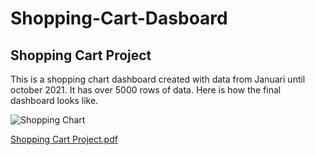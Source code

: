 # Shopping-Cart-Dasboard
## Shopping Cart Project
This is a shopping chart dashboard created with data from Januari until october 2021. It has over 5000 rows of data. Here is how the final dashboard looks like.


![Shopping Chart](https://github.com/Yulik4/Shopping-Cart-Dasboard/assets/159917374/f4f5f546-2c53-4fae-9fc1-4754a3904071)

[Shopping Cart Project.pdf](https://github.com/Yulik4/Shopping-Cart-Dasboard/files/14295779/Shopping.Cart.Project.pdf)

